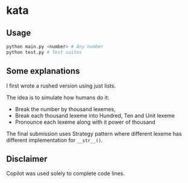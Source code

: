 # kata

## Usage

```bash
python main.py <number> # Any number
python test.py # Test suites
```

## Some explanations
I first wrote a rushed version using just lists.

The idea is to simulate how humans do it:
- Break the number by thousand lexemes, 
- Break each thousand lexeme into Hundred, Ten and Unit lexeme
- Pronounce each lexeme along with it power of thousand

The final submission uses Strategy pattern where different lexeme has different implementation for `__str__()`. 

## Disclaimer
Copilot was used solely to complete code lines.